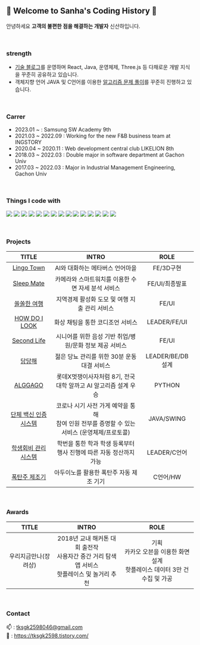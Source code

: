 ## 💙 Welcome to Sanha's Coding History 💙
안녕하세요 <b>고객의 불편한 점을 해결하는 개발자</b> 신산하입니다.

<br/>

### strength
- <a href="https://tksgk2598.tistory.com/">기술 블로그</a>를 운영하며 React, Java, 운영체제, Three.js 등 다채로운 개발 지식을 꾸준히 공유하고 있습니다.
- 객체지향 언어 JAVA 및 C언어를 이용한 <a href="https://github.com/SahhaShin/coding_test">알고리즘 문제 풀이</a>를 꾸준히 진행하고 있습니다.

<br/>

### Carrer
- 2023.01 ~ : Samsung SW Academy 9th <br/>
- 2021.03 ~ 2022.09 : Working for the new F&B business team at INGSTORY <br/>
- 2020.04 ~ 2020.11 : Web development central club LIKELION 8th <br/>
- 2018.03 ~ 2022.03 : Double major in software department at Gachon Univ <br/>
- 2017.03 ~ 2022.03 : Major in Industrial Management Engineering, Gachon Univ <br/>

<br/>

### Things I code with
<img src="https://img.shields.io/badge/java-007396?style=for-the-badge&logo=java&logoColor=white"> <img src="https://img.shields.io/badge/c-A8B9CC?style=for-the-badge&logo=c&logoColor=white"> <img src="https://img.shields.io/badge/javascript-F7DF1E?style=for-the-badge&logo=javascript&logoColor=black"> <img src="https://img.shields.io/badge/typescript-3178C6?style=for-the-badge&logo=typescript&logoColor=white"> 
<img src="https://img.shields.io/badge/react-61DAFB?style=for-the-badge&logo=react&logoColor=white"> <img src="https://img.shields.io/badge/Vue-4FC08D?style=for-the-badge&logo=Vue.js&logoColor=white"> <img src="https://img.shields.io/badge/Redux ToolKit-764ABC?style=for-the-badge&logo=Redux&logoColor=white">
<img src="https://img.shields.io/badge/Recoil-3578E5?style=for-the-badge&logo=Recoil&logoColor=white"> <img src="https://img.shields.io/badge/tailwindcss-06B6D4?style=for-the-badge&logo=tailwindcss&logoColor=white"> <img src="https://img.shields.io/badge/styledcomponents-DB7093?style=for-the-badge&logo=styledcomponents&logoColor=white">
<img src="https://img.shields.io/badge/springboot-6DB33F?style=for-the-badge&logo=springboot&logoColor=white"> <img src="https://img.shields.io/badge/mysql-4479A1?style=for-the-badge&logo=mysql&logoColor=white">
<img src="https://img.shields.io/badge/notion-000000?style=for-the-badge&logo=notion&logoColor=white"> <img src="https://img.shields.io/badge/jira-0052CC?style=for-the-badge&logo=jira&logoColor=white"> <img src="https://img.shields.io/badge/git-F05032?style=for-the-badge&logo=git&logoColor=white">


<br/>

### Projects
|TITLE|INTRO|ROLE|
|:---:|:---:|:---:|
|<a href="https://github.com/LingoTown">Lingo Town</a>|AI와 대화하는 메타버스 언어마을|FE/3D구현|
|<a href="https://github.com/Sleep-Mate">Sleep Mate</a>|카메라와 스마트워치를 이용한 수면 자세 분석 서비스|FE/UI/최종발표|
|<a href="https://github.com/SOLlatido">쏠쏠한 여행</a>|지역경제 활성화 도모 및 여행 지출 관리 서비스|FE/UI|
|<a href="https://github.com/SahhaShin/HOW-DO-I-LOOK">HOW DO I LOOK</a>|화상 채팅을 통한 코디조언 서비스|LEADER/FE/UI|
|<a href="https://github.com/TheSecondLife">Second Life</a>|시니어를 위한 음성 기반 취업/병원/문화 정보 제공 서비스|FE/UI|
|<a href="https://github.com/SahhaShin/DANGDANGHAE">당당해</a>|젊은 당뇨 관리를 위한 30분 운동 대결 서비스|LEADER/BE/DB설계|
|<a href="https://www.youtube.com/watch?v=TGpLaelRwpM">ALGGAGO</a>|롯데X멋쟁이사자처럼 8기, 전국 대학 알까고 AI 알고리즘 설계 우승|PYTHON|
|<a href="https://github.com/SahhaShin/online-group-vaccine-certification-system">단체 백신 인증시스템</a>|코로나 시기 사전 가게 예약을 통해<br/>참여 인원 전부를 증명할 수 있는 서비스 (운영체제/프로토콜)|JAVA/SWING|
|<a href="https://github.com/SahhaShin/Implementation-of-student-lists-events-and-fee-management-programs">학생회비 관리시스템</a>|학번을 통한 학과 학생 등록부터 행사 진행에 따른 자동 정산까지 가능|LEADER/C언어|
|<a href="https://www.youtube.com/watch?v=08bqftZ0zWY&t=66s">폭탄주 제조기</a>|아두이노를 활용한 폭탄주 자동 제조 기기|C언어/HW|

<br/>

### Awards
|TITLE|INTRO|ROLE|
|:---:|:---:|:---:|
|우리지금만나(장려상)|2018년 교내 해커톤 대회 출전작<br/>사용자간 중간 거리 탐색 앱 서비스<br/>핫플레이스 및 놀거리 추천|기획<br/>카카오 오븐을 이용한 화면설계<br/>핫플레이스 데이터 3만 건 수집 및 가공|

<br/>

### Contact
📫 : tksgk2598046@gmail.com <br/>
📝 : https://tksgk2598.tistory.com/ <br/>
